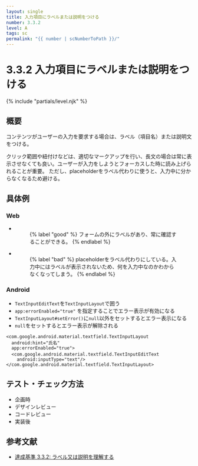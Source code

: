 ```yaml
---
layout: single
title: 入力項目にラベルまたは説明をつける
number: 3.3.2
level: A
tags: sc
permalink: "{{ number | scNumberToPath }}/"
---
```


# 3.3.2 入力項目にラベルまたは説明をつける

{% include "partials/level.njk" %}

## 概要

コンテンツがユーザーの入力を要求する場合は、ラベル（項目名）または説明文をつける。

クリック範囲や紐付けなどは、適切なマークアップを行い、長文の場合は常に表示させなくても良い。ユーザーが入力をしようとフォーカスした時に読み上げられることが重要。
ただし、placeholderをラベル代わりに使うと、入力中に分からなくなるため避ける。

## 具体例

### Web

<ul class="Figurelist">
<li>
<figure>
<img src="/img/3/3/2/3.3.2_2.svg" alt="" />
<figcaption>
{% label "good" %}
フォームの外にラベルがあり、常に確認することができる。
{% endlabel %}
</figcaption>
</figure>
</li>
<li>
<figure>
<img src="/img/3/3/2/3.3.2_1.svg" alt="" />
<figcaption>
{% label "bad" %}
placeholderをラベル代わりにしている。入力中にはラベルが表示されないため、何を入力中なのかわからなくなってしまう。
{% endlabel %}
</figcaption>
</figure>
</li>
</ul>

### Android

- `TextInputEditText`を`TextInputLayout`で囲う
- `app:errorEnabled="true"` を指定することでエラー表示が有効になる
- `TextInputLayout#setError()`に`null`以外をセットするとエラー表示になる
- `null`をセットするとエラー表示が解除される

```
<com.google.android.material.textfield.TextInputLayout
  android:hint="氏名"
  app:errorEnabled="true">
  <com.google.android.material.textfield.TextInputEditText　
    android:inputType="text"/>
</com.google.android.material.textfield.TextInputLayout>
```

## テスト・チェック方法

- 企画時
- デザインレビュー
- コードレビュー
- 実装後

## 参考文献

- [達成基準 3.3.2: ラベル又は説明を理解する](https://waic.jp/docs/WCAG21/Understanding/labels-or-instructions.html)
